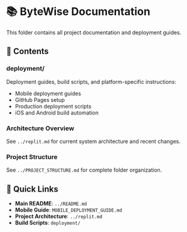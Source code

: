 # 📚 ByteWise Documentation

This folder contains all project documentation and deployment guides.

## 📁 Contents

### **deployment/** 
Deployment guides, build scripts, and platform-specific instructions:
- Mobile deployment guides
- GitHub Pages setup
- Production deployment scripts
- iOS and Android build automation

### **Architecture Overview**
See `../replit.md` for current system architecture and recent changes.

### **Project Structure** 
See `../PROJECT_STRUCTURE.md` for complete folder organization.

## 🔗 Quick Links

- **Main README**: `../README.md`
- **Mobile Guide**: `MOBILE_DEPLOYMENT_GUIDE.md`  
- **Project Architecture**: `../replit.md`
- **Build Scripts**: `deployment/`